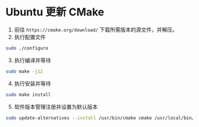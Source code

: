 # Ubuntu 更新 CMake

1. 前往 `https://cmake.org/download/` 下载所需版本的源文件，并解压。
2. 执行配置文件

```bash
sudo ./configure
```

3. 执行编译并等待

```bash
sudo make -j12
```

4. 执行安装并等待

```bash
sudo make install
```

5. 软件版本管理注册并设置为默认版本

```bash
sudo update-alternatives --install /usr/bin/cmake cmake /usr/local/bin/cmake 1 --force
```
